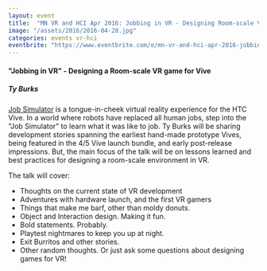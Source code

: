 ```yaml
---
layout: event
title:  "MN VR and HCI Apr 2016: Jobbing in VR - Designing Room-scale VR"
image: "/assets/2016/2016-04-28.jpg"
categories: events vr-hci
eventbrite: "https://www.eventbrite.com/e/mn-vr-and-hci-apr-2016-jobbing-in-vr-designing-room-scale-vr-tickets-24633054128?aff=ebdsoporgprofile"
---
```


#### "Jobbing in VR" - Designing a Room-scale VR game for Vive
##### Ty Burks

[Job Simulator](http://www.jobsimulatorgame.com/) is a tongue-in-cheek virtual reality experience for the HTC Vive. In a world where robots have replaced all human jobs, step into the "Job Simulator" to learn what it was like to job. Ty Burks will be sharing development stories spanning the earliest hand-made prototype Vives, being featured in the 4/5 Vive launch bundle, and early post-release impressions. But, the main focus of the talk will be on lessons learned and best practices for designing a room-scale environment in VR.

The talk will cover:

* Thoughts on the current state of VR development
* Adventures with hardware launch, and the first VR gamers
* Things that make me barf, other than moldy donuts.
* Object and Interaction design. Making it fun.
* Bold statements. Probably.
* Playtest nightmares to keep you up at night.
* Exit Burritos and other stories.
* Other random thoughts. Or just ask some questions about designing games for VR!
